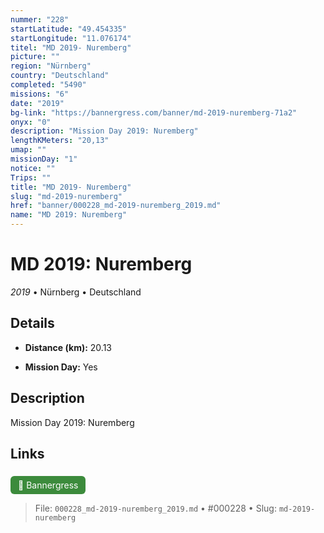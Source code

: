 ```yaml
---
nummer: "228"
startLatitude: "49.454335"
startLongitude: "11.076174"
titel: "MD 2019- Nuremberg"
picture: ""
region: "Nürnberg"
country: "Deutschland"
completed: "5490"
missions: "6"
date: "2019"
bg-link: "https://bannergress.com/banner/md-2019-nuremberg-71a2"
onyx: "0"
description: "Mission Day 2019: Nuremberg"
lengthKMeters: "20,13"
umap: ""
missionDay: "1"
notice: ""
Trips: ""
title: "MD 2019- Nuremberg"
slug: "md-2019-nuremberg"
href: "banner/000228_md-2019-nuremberg_2019.md"
name: "MD 2019: Nuremberg"
---
```

# MD 2019: Nuremberg

*2019* • Nürnberg • Deutschland





## Details
- **Distance (km):** 20.13



- **Mission Day:** Yes


## Description
Mission Day 2019: Nuremberg



## Links
<a href="https://bannergress.com/banner/md-2019-nuremberg-71a2" style="display:inline-block;margin:6px 8px 0 0;padding:6px 12px;background:#3c8b3c;color:#fff;text-decoration:none;border-radius:6px;">🔗 Bannergress</a>




> File: `000228_md-2019-nuremberg_2019.md` • #000228 • Slug: `md-2019-nuremberg`
